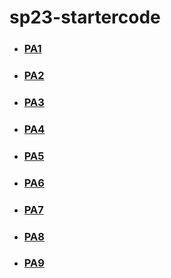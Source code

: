 # sp23-startercode
- ### [PA1](https://github.com/ucsd-dsc30/sp23-startercode/tree/PA1)
- ### [PA2](https://github.com/ucsd-dsc30/sp23-startercode/tree/PA2)
- ### [PA3](https://github.com/ucsd-dsc30/sp23-startercode/tree/PA3)
- ### [PA4](https://github.com/ucsd-dsc30/sp23-startercode/tree/PA4)
- ### [PA5](https://github.com/ucsd-dsc30/sp23-startercode/tree/PA5)
- ### [PA6](https://github.com/ucsd-dsc30/sp23-startercode/tree/PA6)
- ### [PA7](https://github.com/ucsd-dsc30/sp23-startercode/tree/PA7)
- ### [PA8](https://github.com/ucsd-dsc30/sp23-startercode/tree/PA8)
- ### [PA9](https://github.com/ucsd-dsc30/sp23-startercode/tree/PA9)


